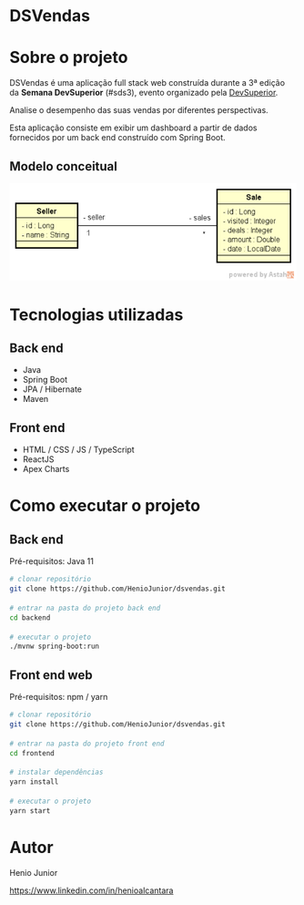 ﻿# DSVendas

# Sobre o projeto

DSVendas é uma aplicação full stack web construída durante a 3ª edição da **Semana DevSuperior** (#sds3), evento organizado pela [DevSuperior](https://devsuperior.com.br/ "Site da DevSuperior").

Analise o desempenho das suas vendas por diferentes perspectivas.

Esta aplicação consiste em exibir um dashboard a partir de dados fornecidos por um back end construído com Spring Boot.

## Modelo conceitual
![Modelo Conceitual](https://raw.githubusercontent.com/devsuperior/bds-assets/main/sds/sds3-mc.png)

# Tecnologias utilizadas
## Back end
- Java
- Spring Boot
- JPA / Hibernate
- Maven
## Front end
- HTML / CSS / JS / TypeScript
- ReactJS
- Apex Charts

# Como executar o projeto

## Back end
Pré-requisitos: Java 11

```bash
# clonar repositório
git clone https://github.com/HenioJunior/dsvendas.git

# entrar na pasta do projeto back end
cd backend

# executar o projeto
./mvnw spring-boot:run
```

## Front end web
Pré-requisitos: npm / yarn

```bash
# clonar repositório
git clone https://github.com/HenioJunior/dsvendas.git

# entrar na pasta do projeto front end
cd frontend

# instalar dependências
yarn install

# executar o projeto
yarn start
```

# Autor

Henio Junior

https://www.linkedin.com/in/henioalcantara
